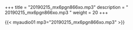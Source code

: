 +++
title = "20190215_mx6pgn866xo.mp3"
description = " 20190215_mx6pgn866xo.mp3 "
weight = 20
+++

{{< myaudio01 mp3="20190215_mx6pgn866xo.mp3" >}}

